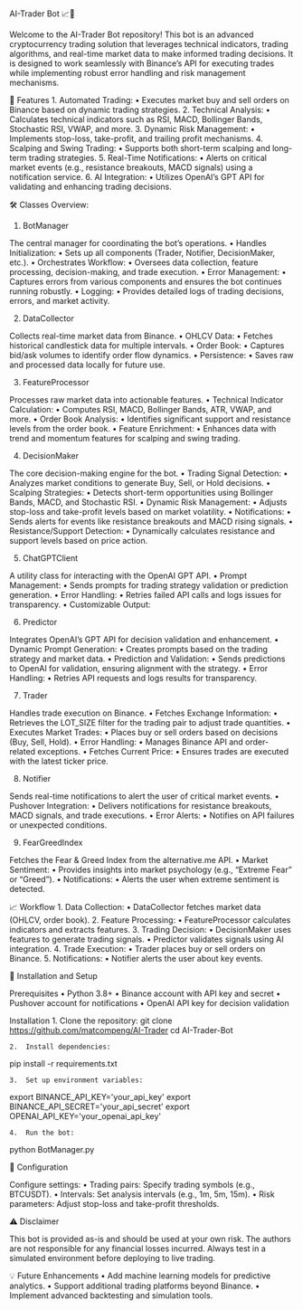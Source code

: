 AI-Trader Bot 📈🤖

Welcome to the AI-Trader Bot repository! This bot is an advanced cryptocurrency trading solution that leverages technical indicators, trading algorithms, and real-time market data to make informed trading decisions. It is designed to work seamlessly with Binance’s API for executing trades while implementing robust error handling and risk management mechanisms.

🚀 Features
	1.	Automated Trading:
	•	Executes market buy and sell orders on Binance based on dynamic trading strategies.
	2.	Technical Analysis:
	•	Calculates technical indicators such as RSI, MACD, Bollinger Bands, Stochastic RSI, VWAP, and more.
	3.	Dynamic Risk Management:
	•	Implements stop-loss, take-profit, and trailing profit mechanisms.
	4.	Scalping and Swing Trading:
	•	Supports both short-term scalping and long-term trading strategies.
	5.	Real-Time Notifications:
	•	Alerts on critical market events (e.g., resistance breakouts, MACD signals) using a notification service.
	6.	AI Integration:
	•	Utilizes OpenAI’s GPT API for validating and enhancing trading decisions.


 🛠️ Classes Overview:

1. BotManager

The central manager for coordinating the bot’s operations.
	•	Handles Initialization:
	•	Sets up all components (Trader, Notifier, DecisionMaker, etc.).
	•	Orchestrates Workflow:
	•	Oversees data collection, feature processing, decision-making, and trade execution.
	•	Error Management:
	•	Captures errors from various components and ensures the bot continues running robustly.
	•	Logging:
	•	Provides detailed logs of trading decisions, errors, and market activity.

2. DataCollector

Collects real-time market data from Binance.
	•	OHLCV Data:
	•	Fetches historical candlestick data for multiple intervals.
	•	Order Book:
	•	Captures bid/ask volumes to identify order flow dynamics.
	•	Persistence:
	•	Saves raw and processed data locally for future use.

3. FeatureProcessor

Processes raw market data into actionable features.
	•	Technical Indicator Calculation:
	•	Computes RSI, MACD, Bollinger Bands, ATR, VWAP, and more.
	•	Order Book Analysis:
	•	Identifies significant support and resistance levels from the order book.
	•	Feature Enrichment:
	•	Enhances data with trend and momentum features for scalping and swing trading.

4. DecisionMaker

The core decision-making engine for the bot.
	•	Trading Signal Detection:
	•	Analyzes market conditions to generate Buy, Sell, or Hold decisions.
	•	Scalping Strategies:
	•	Detects short-term opportunities using Bollinger Bands, MACD, and Stochastic RSI.
	•	Dynamic Risk Management:
	•	Adjusts stop-loss and take-profit levels based on market volatility.
	•	Notifications:
	•	Sends alerts for events like resistance breakouts and MACD rising signals.
	•	Resistance/Support Detection:
	•	Dynamically calculates resistance and support levels based on price action.

5. ChatGPTClient

A utility class for interacting with the OpenAI GPT API.
	•	Prompt Management:
	•	Sends prompts for trading strategy validation or prediction generation.
	•	Error Handling:
	•	Retries failed API calls and logs issues for transparency.
	•	Customizable Output:

6. Predictor

Integrates OpenAI’s GPT API for decision validation and enhancement.
	•	Dynamic Prompt Generation:
	•	Creates prompts based on the trading strategy and market data.
	•	Prediction and Validation:
	•	Sends predictions to OpenAI for validation, ensuring alignment with the strategy.
	•	Error Handling:
	•	Retries API requests and logs results for transparency.


7. Trader

Handles trade execution on Binance.
	•	Fetches Exchange Information:
	•	Retrieves the LOT_SIZE filter for the trading pair to adjust trade quantities.
	•	Executes Market Trades:
	•	Places buy or sell orders based on decisions (Buy, Sell, Hold).
	•	Error Handling:
	•	Manages Binance API and order-related exceptions.
	•	Fetches Current Price:
	•	Ensures trades are executed with the latest ticker price.


8. Notifier

Sends real-time notifications to alert the user of critical market events.
	•	Pushover Integration:
	•	Delivers notifications for resistance breakouts, MACD signals, and trade executions.
	•	Error Alerts:
	•	Notifies on API failures or unexpected conditions.


9. FearGreedIndex

Fetches the Fear & Greed Index from the alternative.me API.
	•	Market Sentiment:
	•	Provides insights into market psychology (e.g., “Extreme Fear” or “Greed”).
	•	Notifications:
	•	Alerts the user when extreme sentiment is detected.



 📈 Workflow
	1.	Data Collection:
	•	DataCollector fetches market data (OHLCV, order book).
	2.	Feature Processing:
	•	FeatureProcessor calculates indicators and extracts features.
	3.	Trading Decision:
	•	DecisionMaker uses features to generate trading signals.
	•	Predictor validates signals using AI integration.
	4.	Trade Execution:
	•	Trader places buy or sell orders on Binance.
	5.	Notifications:
	•	Notifier alerts the user about key events.

 📄 Installation and Setup

Prerequisites
	•	Python 3.8+
	•	Binance account with API key and secret
	•	Pushover account for notifications
	•	OpenAI API key for decision validation

Installation
	1.	Clone the repository: 
 git clone https://github.com/matcompeng/AI-Trader
cd AI-Trader-Bot

	2.	Install dependencies:
pip install -r requirements.txt

	3.	Set up environment variables:
 export BINANCE_API_KEY='your_api_key'
export BINANCE_API_SECRET='your_api_secret'
export OPENAI_API_KEY='your_openai_api_key'

	4.	Run the bot:
 python BotManager.py


 🔧 Configuration

Configure settings:
	•	Trading pairs: Specify trading symbols (e.g., BTCUSDT).
	•	Intervals: Set analysis intervals (e.g., 1m, 5m, 15m).
	•	Risk parameters: Adjust stop-loss and take-profit thresholds.

 ⚠️ Disclaimer

This bot is provided as-is and should be used at your own risk. The authors are not responsible for any financial losses incurred. Always test in a simulated environment before deploying to live trading.


💡 Future Enhancements
	•	Add machine learning models for predictive analytics.
	•	Support additional trading platforms beyond Binance.
	•	Implement advanced backtesting and simulation tools.
